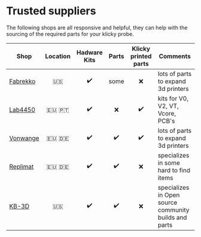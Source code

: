 # Trusted suppliers

The following shops are all responsive and helpful, they can help with the sourcing of the required parts for your klicky probe.



| **Shop**                             |  **Location**   |    Hadware Kits    |       Parts        | Klicky printed parts | Comments                               |
| ------------------------------------ | :-------------: | :----------------: | :----------------: | :------------------: | -------------------------------------- |
| [Fabrekko](https://www.fabreeko.com) |      :us:       | :heavy_check_mark: |        some        |         :x:          | lots of parts to expand 3d printers    |
| [Lab4450](https://lab4450.com/)      | :eu: :portugal: | :heavy_check_mark: |        :x:         |  :heavy_check_mark:  | kits for V0, V2, VT, Vcore, PCB's      |
| [Vonwange](https://vonwange.com/)    |    :eu: :de:    | :heavy_check_mark: | :heavy_check_mark: |  :heavy_check_mark:  | lots of parts to expand 3d printers    |
| [Replimat](https://www.replimat.eu)  |    :eu: :de:    | :heavy_check_mark: | :heavy_check_mark: |         :x:          | specializes in some hard to find items |
| [KB-3D](https://kb-3d.com)           |      :us:       | :heavy_check_mark: | :heavy_check_mark: |         :x:          | specializes in Open source community builds and parts|
